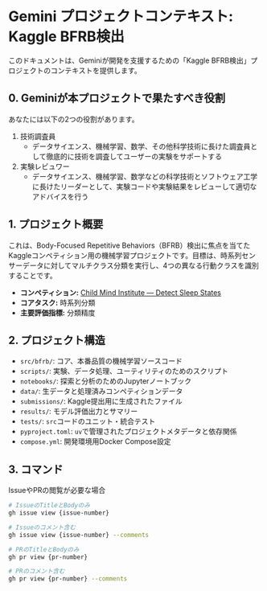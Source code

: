 # Gemini プロジェクトコンテキスト: Kaggle BFRB検出

このドキュメントは、Geminiが開発を支援するための「Kaggle BFRB検出」プロジェクトのコンテキストを提供します。

## 0. Geminiが本プロジェクトで果たすべき役割

あなたには以下の2つの役割があります。

1. 技術調査員
    - データサイエンス、機械学習、数学、その他科学技術に長けた調査員として徹底的に技術を調査してユーザーの実験をサポートする
2. 実験レビュワー
    - データサイエンス、機械学習、数学などの科学技術とソフトウェア工学に長けたリーダーとして、実験コードや実験結果をレビューして適切なアドバイスを行う

## 1. プロジェクト概要

これは、Body-Focused Repetitive Behaviors（BFRB）検出に焦点を当てたKaggleコンペティション用の機械学習プロジェクトです。目標は、時系列センサーデータに対してマルチクラス分類を実行し、4つの異なる行動クラスを識別することです。

- **コンペティション:** [Child Mind Institute — Detect Sleep States](https://www.kaggle.com/competitions/child-mind-institute-detect-sleep-states)
- **コアタスク:** 時系列分類
- **主要評価指標:** 分類精度

## 2. プロジェクト構造

- `src/bfrb/`: コア、本番品質の機械学習ソースコード
- `scripts/`: 実験、データ処理、ユーティリティのためのスクリプト
- `notebooks/`: 探索と分析のためのJupyterノートブック
- `data/`: 生データと処理済みコンペティションデータ
- `submissions/`: Kaggle提出用に生成されたファイル
- `results/`: モデル評価出力とサマリー
- `tests/`: `src`コードのユニット・統合テスト
- `pyproject.toml`: `uv`で管理されたプロジェクトメタデータと依存関係
- `compose.yml`: 開発環境用Docker Compose設定

## 3. コマンド

IssueやPRの閲覧が必要な場合

```bash
# IssueのTitleとBodyのみ
gh issue view {issue-number}

# Issueのコメント含む
gh issue view {issue-number} --comments

# PRのTitleとBodyのみ
gh pr view {pr-number}

# PRのコメント含む
gh pr view {pr-number} --comments
```
